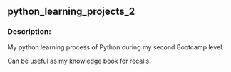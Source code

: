 ## python_learning_projects_2

### Description:

My python learning process of Python during my second Bootcamp level.

Can be useful as my knowledge book for recalls.
